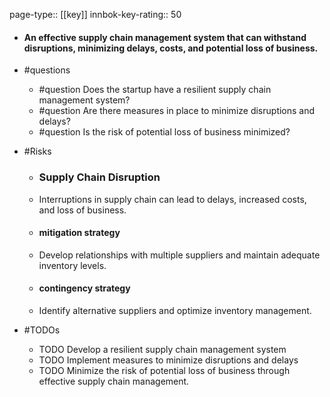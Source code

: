 page-type:: [[key]]
innbok-key-rating:: 50
- #### An effective supply chain management system that can withstand disruptions, minimizing delays, costs, and potential loss of business.
- #questions
  - #question Does the startup have a resilient supply chain management system?
  - #question Are there measures in place to minimize disruptions and delays?
  - #question Is the risk of potential loss of business minimized?
- #Risks

  - ### Supply Chain Disruption
  - Interruptions in supply chain can lead to delays, increased costs, and loss of business.
  - #### mitigation strategy
  - Develop relationships with multiple suppliers and maintain adequate inventory levels.
  - #### contingency strategy
  - Identify alternative suppliers and optimize inventory management.
- #TODOs
  - TODO Develop a resilient supply chain management system
  - TODO  Implement measures to minimize disruptions and delays
  - TODO  Minimize the risk of potential loss of business through effective supply chain management.



